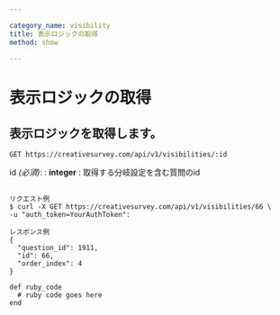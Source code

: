 ```yaml
---

category_name: visibility
title: 表示ロジックの取得
method: show

---
```


# 表示ロジックの取得

## 表示ロジックを取得します。

`GET https://creativesurvey.com/api/v1/visibilities/:id`

id _(必須)_:
: __integer__
: 取得する分岐設定を含む質問のid

~~~

リクエスト例
$ curl -X GET https://creativesurvey.com/api/v1/visibilities/66 \
-u "auth_token=YourAuthToken":

レスポンス例
{
  "question_id": 1911,
  "id": 66,
  "order_index": 4
}

~~~

~~~
def ruby_code
  # ruby code goes here
end
~~~

